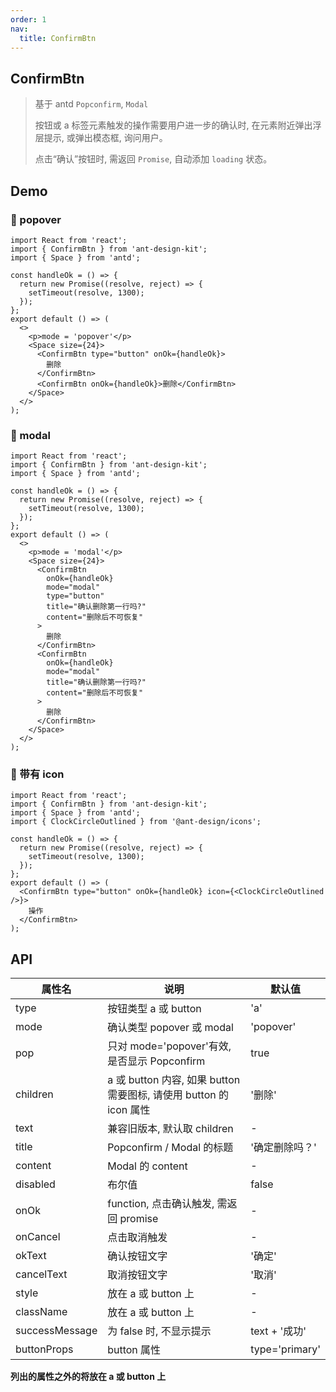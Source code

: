 ```yaml
---
order: 1
nav:
  title: ConfirmBtn
---
```


## ConfirmBtn

> 基于 antd `Popconfirm`, `Modal`
>
> 按钮或 a 标签元素触发的操作需要用户进一步的确认时, 在元素附近弹出浮层提示, 或弹出模态框, 询问用户。
>
> 点击“确认”按钮时, 需返回 `Promise`, 自动添加 `loading` 状态。

## Demo

### 🌵 popover

```tsx
import React from 'react';
import { ConfirmBtn } from 'ant-design-kit';
import { Space } from 'antd';

const handleOk = () => {
  return new Promise((resolve, reject) => {
    setTimeout(resolve, 1300);
  });
};
export default () => (
  <>
    <p>mode = 'popover'</p>
    <Space size={24}>
      <ConfirmBtn type="button" onOk={handleOk}>
        删除
      </ConfirmBtn>
      <ConfirmBtn onOk={handleOk}>删除</ConfirmBtn>
    </Space>
  </>
);
```

### 🌵 modal

```tsx
import React from 'react';
import { ConfirmBtn } from 'ant-design-kit';
import { Space } from 'antd';

const handleOk = () => {
  return new Promise((resolve, reject) => {
    setTimeout(resolve, 1300);
  });
};
export default () => (
  <>
    <p>mode = 'modal'</p>
    <Space size={24}>
      <ConfirmBtn
        onOk={handleOk}
        mode="modal"
        type="button"
        title="确认删除第一行吗?"
        content="删除后不可恢复"
      >
        删除
      </ConfirmBtn>
      <ConfirmBtn
        onOk={handleOk}
        mode="modal"
        title="确认删除第一行吗?"
        content="删除后不可恢复"
      >
        删除
      </ConfirmBtn>
    </Space>
  </>
);
```

### 🌵 带有 icon

```tsx
import React from 'react';
import { ConfirmBtn } from 'ant-design-kit';
import { Space } from 'antd';
import { ClockCircleOutlined } from '@ant-design/icons';

const handleOk = () => {
  return new Promise((resolve, reject) => {
    setTimeout(resolve, 1300);
  });
};
export default () => (
  <ConfirmBtn type="button" onOk={handleOk} icon={<ClockCircleOutlined />}>
    操作
  </ConfirmBtn>
);
```

## API

| 属性名         | 说明                                                               | 默认值         |
| -------------- | ------------------------------------------------------------------ | -------------- |
| type           | 按钮类型 a 或 button                                               | 'a'            |
| mode           | 确认类型 popover 或 modal                                          | 'popover'      |
| pop            | 只对 mode='popover'有效, 是否显示 Popconfirm                       | true           |
| children       | a 或 button 内容, 如果 button 需要图标, 请使用 button 的 icon 属性 | '删除'         |
| text           | 兼容旧版本, 默认取 children                                        | -              |
| title          | Popconfirm / Modal 的标题                                          | '确定删除吗？' |
| content        | Modal 的 content                                                   | -              |
| disabled       | 布尔值                                                             | false          |
| onOk           | function, 点击确认触发, 需返回 promise                             | -              |
| onCancel       | 点击取消触发                                                       | -              |
| okText         | 确认按钮文字                                                       | '确定'         |
| cancelText     | 取消按钮文字                                                       | '取消'         |
| style          | 放在 a 或 button 上                                                | -              |
| className      | 放在 a 或 button 上                                                | -              |
| successMessage | 为 false 时, 不显示提示                                            | text + '成功'  |
| buttonProps    | button 属性                                                        | type='primary' |

**列出的属性之外的将放在 a 或 button 上**

